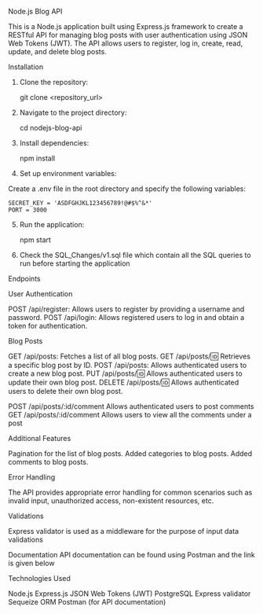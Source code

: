 Node.js Blog API

This is a Node.js application built using Express.js framework to create a RESTful API for managing blog posts with user authentication using JSON Web Tokens (JWT). The API allows users to register, log in, create, read, update, and delete blog posts.

Installation

1. Clone the repository:

    git clone <repository_url>


2. Navigate to the project directory:

    cd nodejs-blog-api

3. Install dependencies:

    npm install

4. Set up environment variables:

Create a .env file in the root directory and specify the following variables:

    SECRET_KEY = 'ASDFGHJKL123456789!@#$%^&*'
    PORT = 3000

5. Run the application:

    npm start

6. Check the SQL_Changes/v1.sql file which contain all the SQL queries to run before starting the application

Endpoints

User Authentication

POST /api/register: Allows users to register by providing a username and password.
POST /api/login: Allows registered users to log in and obtain a token for authentication.

Blog Posts

GET /api/posts: Fetches a list of all blog posts.
GET /api/posts/:id: Retrieves a specific blog post by ID.
POST /api/posts: Allows authenticated users to create a new blog post.
PUT /api/posts/:id: Allows authenticated users to update their own blog post.
DELETE /api/posts/:id: Allows authenticated users to delete their own blog post.

POST /api/posts/:id/comment Allows authenticated users to post comments
GET /api/posts/:id/comment Allows users to view all the comments under a post

Additional Features

Pagination for the list of blog posts.
Added categories to blog posts.
Added comments to blog posts.

Error Handling

The API provides appropriate error handling for common scenarios such as invalid input, unauthorized access, non-existent resources, etc.

Validations

Express validator is used as a middleware for the purpose of input data validations

Documentation
API documentation can be found using Postman and the link is given below


Technologies Used

Node.js
Express.js
JSON Web Tokens (JWT)
PostgreSQL
Express validator
Sequeize ORM 
Postman (for API documentation)
